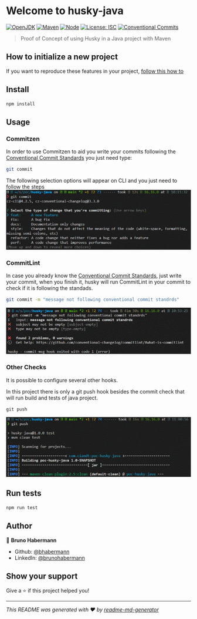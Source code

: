 # Welcome to husky-java 
[![OpenJDK](https://img.shields.io/badge/openjdk-17-blue)](https://openjdk.org/projects/jdk/17/)
[![Maven](https://img.shields.io/badge/maven-3.8.3-blue)](https://maven.apache.org/docs/3.8.3/release-notes.html)
[![Node](https://img.shields.io/badge/nodejs-18-blue)](https://nodejs.org/en/)
[![License: ISC](https://img.shields.io/badge/License-ISC-yellow.svg)](#)
[![Conventional Commits](https://img.shields.io/badge/Conventional%20Commits-1.0.0-%23FE5196?logo=conventionalcommits&logoColor=white)](https://conventionalcommits.org)

> Proof of Concept of using Husky in a Java project with Maven

## How to initialize a new project
If you want to reproduce these features in your project, [follow this how to](./docs/initialize.md)

## Install

```sh
npm install
```

## Usage

### Commitzen

In order to use Commitzen to aid you write your commits following the [Conventional Commit Standards](https://www.conventionalcommits.org/en/v1.0.0/#summary) you just need type:
```sh
git commit
```

The following selection options will appear on CLI and you just need to follow the steps
![commitzen](./docs/img/git-commit-cz.gif)

### CommitLint

In case you already know the [Conventional Commit Standards](https://www.conventionalcommits.org/en/v1.0.0/#summary), just write your commit, when you finish it, husky will run CommitLint in your commit to check if it is following the standads.

```sh
git commit -m "message not following conventional commit standrds"
```

![commitlint](./docs/img/git-commit-lint.gif)

### Other Checks

It is possible to configure several other hooks.

In this project there is only a git push hook besides the commit check that will run build and tests of java project.

```
git push
```

![push](./docs/img/git-push.gif)

## Run tests

```sh
npm run test
```

## Author

👤 **Bruno Habermann**

* Github: [@bhabermann](https://github.com/bhabermann)
* LinkedIn: [@brunohabermann](https://linkedin.com/in/brunohabermann)

## Show your support

Give a ⭐️ if this project helped you!


***
_This README was generated with ❤️ by [readme-md-generator](https://github.com/kefranabg/readme-md-generator)_